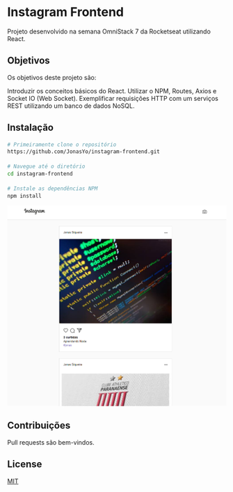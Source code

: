 # Instagram Frontend

Projeto desenvolvido na semana OmniStack 7 da Rocketseat utilizando React.

## Objetivos

Os objetivos deste projeto são:

Introduzir os conceitos básicos do React.
Utilizar o NPM, Routes, Axios e Socket IO (Web Socket).
Exemplificar requisições HTTP com um serviços REST utilizando um banco de dados NoSQL.

## Instalação

```bash
# Primeiramente clone o repositório 
https://github.com/JonasYo/instagram-frontend.git

# Navegue até o diretório
cd instagram-frontend

# Instale as dependências NPM
npm install
```

![Image01](other_files/screenshot_feed.PNG) 

## Contribuições
Pull requests são bem-vindos.

## License
[MIT](https://choosealicense.com/licenses/mit/)

